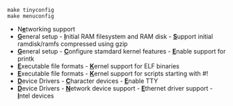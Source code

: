 ```
make tinyconfig
make menuconfig
```
* N<ins>**e**</ins>tworking support  
* <ins>**G**</ins>eneral setup - <ins>**I**</ins>nitial RAM filesystem and RAM disk - <ins>**S**</ins>upport initial ramdisk/ramfs compressed using gzip
* <ins>**G**</ins>eneral setup - <ins>**C**</ins>onfigure stamdard kernel features - <ins>**E**</ins>nable support for printk  
* <ins>**E**</ins>xecutable file formats -  <ins>**K**</ins>ernel support for ELF binaries
* <ins>**E**</ins>xecutable file formats -  <ins>**K**</ins>ernel support for scripts starting with #!
* <ins>**D**</ins>evice Drivers - <ins>**C**</ins>haracter devices - <ins>**E**</ins>nable TTY
* <ins>**D**</ins>evice Drivers - <ins>**N**</ins>etwork device support - <ins>**E**</ins>thernet driver support - <ins>**I**</ins>ntel devices
